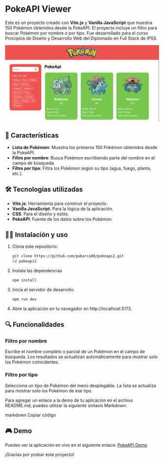 # PokeAPI Viewer

Este es un proyecto creado con **Vite.js** y **Vanilla JavaScript** que muestra 150 Pokémon obtenidos desde la PokeAPI. El proyecto incluye un filtro para buscar Pokémon por nombre o por tipo.
Fue desarrollado para el curso Principios de Diseño y Desarrollo Web del Diplomado en Full Stack de IPSS.

![Vista previa de la aplicación](public/captura.png)

## 🚀 Características

- **Lista de Pokémon**: Muestra los primeros 150 Pokémon obtenidos desde la PokeAPI.
- **Filtro por nombre**: Busca Pokémon escribiendo parte del nombre en el campo de búsqueda.
- **Filtro por tipo**: Filtra los Pokémon según su tipo (agua, fuego, planta, etc.).

## 🛠️ Tecnologías utilizadas

- **Vite.js**: Herramienta para construir el proyecto.
- **Vanilla JavaScript**: Para la lógica de la aplicación.
- **CSS**: Para el diseño y estilo.
- **PokeAPI**: Fuente de los datos sobre los Pokémon.

## 🧑‍💻 Instalación y uso

1. Clona este repositorio:
   ```bash
   git clone https://github.com/pabarca88/pokeapi2.git
   cd pokeapi2

2. Instala las dependencias
   ```bash
   npm install

3. Inicia el servidor de desarrollo:
   ```bash
   npm run dev

4. Abre la aplicación en tu navegador en http://localhost:5173.

## 🔍 Funcionalidades
### Filtro por nombre
Escribe el nombre completo o parcial de un Pokémon en el campo de búsqueda.
Los resultados se actualizan automáticamente para mostrar solo los Pokémon coincidentes.

### Filtro por tipo
Selecciona un tipo de Pokémon del menú desplegable.
La lista se actualiza para mostrar solo los Pokémon de ese tipo.


Para agregar un enlace a la demo de tu aplicación en el archivo README.md, puedes utilizar la siguiente sintaxis Markdown:

markdown
Copiar código
## 🎮 Demo

Puedes ver la aplicación en vivo en el siguiente enlace: [PokeAPI Demo](https://pabarca88.github.io/pokeapi2/)

¡Gracias por probar este proyecto!